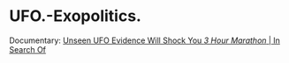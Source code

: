 # UFO.-Exopolitics.
Documentary: [Unseen UFO Evidence Will Shock You *3 Hour Marathon* | In Search Of](https://youtu.be/mIIKwCpQsQM)
